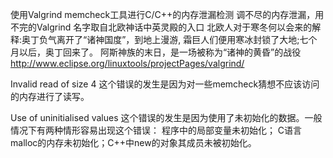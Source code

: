 
使用Valgrind memcheck工具进行C/C++的内存泄漏检测 
调不尽的内存泄漏，用不完的Valgrind
名字取自北欧神话中英灵殿的入口
北欧人对于寒冬何以会来的解释:奥丁负气离开了“诸神国度”，到地上漫游, 霜巨人们便用寒冰封锁了大地;七个月以后，奥丁回来了。
阿斯神族的末日，是一场被称为“诸神的黄昏”的战役
http://www.eclipse.org/linuxtools/projectPages/valgrind/


Invalid read of size 4
这个错误的发生是因为对一些memcheck猜想不应该访问的内存进行了读写。

Use of uninitialised values
这个错误的发生是因为使用了未初始化的数据。一般情况下有两种情形容易出现这个错误：
程序中的局部变量未初始化；
C语言malloc的内存未初始化；C++中new的对象其成员未被初始化。

